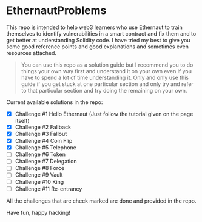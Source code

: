 # EthernautProblems
This repo is intended to help web3 learners who use Ethernaut to train themselves to identify vulnerabilities in a smart contract and fix them and to get better at understanding Solidity code. I have tried my best to give you some good reference points and good explanations and sometimes even resources attached.

> You can use this repo as a solution guide but I recommend you to do things your own way first and understand it on your own even if you have to spend a lot of time understanding it. Only and only use this guide if you get stuck at one particular section and only try and refer to that particular section and try doing the remaining on your own.


Current available solutions in the repo:
- [x] Challenge #1 Hello Ethernaut (Just follow the tutorial given on the page itself)
- [x] Challenge #2 Fallback
- [x] Challenge #3 Fallout
- [x] Challenge #4 Coin Flip
- [x] Challenge #5 Telephone
- [ ] Challenge #6 Token
- [ ] Challenge #7 Delegation
- [ ] Challenge #8 Force
- [ ] Challenge #9 Vault
- [ ] Challenge #10 King
- [ ] Challenge #11 Re-entrancy

All the challenges that are check marked are done and provided in the repo.

Have fun, happy hacking!
